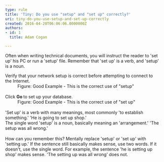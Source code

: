 ```yaml
---
type: rule
title: 'Tiny: Do you use "setup" and "set up" correctly?'
uri: tiny-do-you-use-setup-and-set-up-correctly
created: 2016-04-20T06:06:06.0000000Z
authors:
- id: 1
  title: Adam Cogan

---
```




<span class='intro'> Often when writing technical documents, you will instruct the reader to 'set up' his PC or run a 'setup' file. Remember that 'set up' is a verb, and 'setup' is a noun.<br> </span>

<div>​Verify that your network setup is correct before attempting to connect to the Internet.​</div><dd class="ssw15-rteElement-FigureGood">Figure&#58; Good Example - This is the correct use of &quot;setup&quot;</dd><div><br></div><div>Click <strong>Go </strong>to set up your database.</div><dd class="ssw15-rteElement-FigureGood">Figure&#58; Good Example - This is the correct use of &quot;set up&quot;</dd><div><br></div><div>'Set up' is a verb with many meanings, most commonly 'to establish something.' 'He is going to set up shop.'</div><div>The single word 'setup' is a noun, basically meaning an 'arrangement.' 'The setup was all wrong.'</div><div><br></div><div>How can you remember this? Mentally replace 'setup' or 'set up' with 'setting up.' If the sentence still basically makes sense, use two words. If it doesn't, use the single word. For example, the sentence 'he is setting up shop' makes sense. 'The setting up was all wrong' does not.</div><div><br></div>


